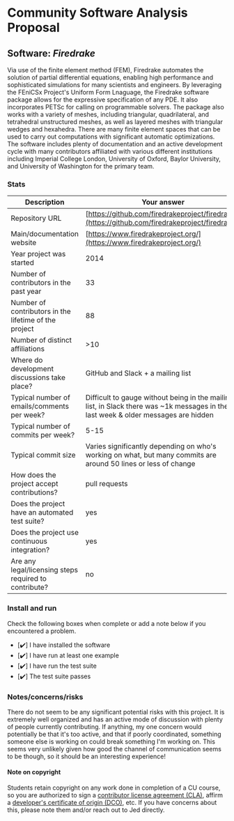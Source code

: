 # Community Software Analysis Proposal

## Software: *Firedrake*

Via use of the finite element method (FEM), Firedrake automates the solution of partial differential equations, enabling high performance and sophisticated simulations for many scientists and engineers. By leveraging the FEniCSx Project's Uniform Form Lnaguage, the Firedrake software package allows for the expressive specification of any PDE. It also incorporates PETSc for calling on programmable solvers. The package also works with a variety of meshes, including triangular, quadrilateral, and tetrahedral unstructured meshes, as well as layered meshes with triangular wedges and hexahedra. There are many finite element spaces that can be used to carry out computations with significant automatic optimizations. The software includes plenty of documentation and an active development cycle with many contributors affiliated with various different institutions including Imperial College London, University of Oxford, Baylor University, and University of Washington for the primary team.

### Stats

| Description | Your answer |
|---------|-----------|
| Repository URL |  [https://github.com/firedrakeproject/firedrake](https://github.com/firedrakeproject/firedrake/)  |
| Main/documentation website |  [https://www.firedrakeproject.org/](https://www.firedrakeproject.org/)  |
| Year project was started | 2014 |
| Number of contributors in the past year | 33 |
| Number of contributors in the lifetime of the project | 88 |
| Number of distinct affiliations | >10 |
| Where do development discussions take place? | GitHub and Slack + a mailing list |
| Typical number of emails/comments per week? | Difficult to gauge without being in the mailing list, in Slack there was ~1k messages in the last week & older messages are hidden  |
| Typical number of commits per week? | 5-15 |
| Typical commit size | Varies significantly depending on who's working on what, but many commits are around 50 lines or less of change |
| How does the project accept contributions? | pull requests |
| Does the project have an automated test suite? | yes |
| Does the project use continuous integration? | yes |
| Are any legal/licensing steps required to contribute? | no |

### Install and run

Check the following boxes when complete or add a note below if you
encountered a problem.

- [✔️] I have installed the software
- [✔️] I have run at least one example
- [✔️] I have run the test suite
- [✔️] The test suite passes

### Notes/concerns/risks

There do not seem to be any significant potential risks with this project. It is extremely well organized and has an active mode of discussion with plenty of people currently contributing. If anything, my one concern would potentially be that it's too active, and that if poorly coordinated, something someone else is working on could break something I'm working on. This seems very unlikely given how good the channel of communication seems to be though, so it should be an interesting experience!

#### Note on copyright
Students retain copyright on any work done in completion of a CU
course, so you are authorized to sign a [contributor license
agreement (CLA)](https://en.wikipedia.org/wiki/Contributor_License_Agreement),
affirm a [developer's certificate of
origin (DCO)](https://en.wikipedia.org/wiki/Developer_Certificate_of_Origin),
etc.  If you have concerns about this, please note them and/or reach
out to Jed directly.
